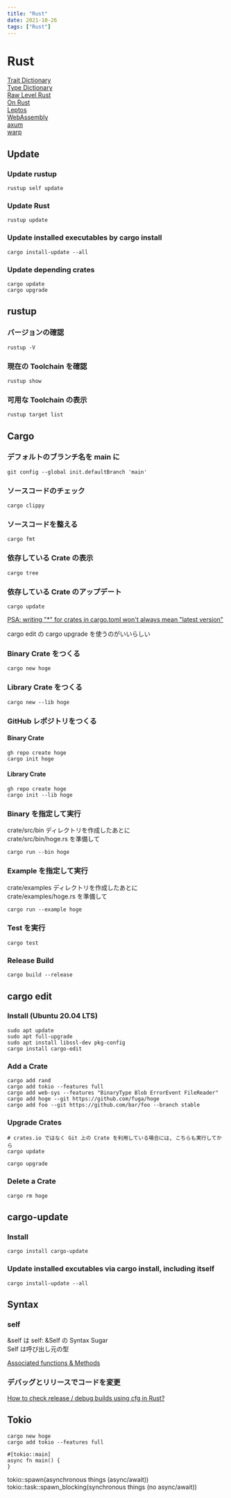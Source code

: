 ```yaml
---
title: "Rust"
date: 2021-10-26
tags: ["Rust"]
---
```


# Rust

[Trait Dictionary](../trait/)  
[Type Dictionary](../type/)  
[Raw Level Rust](../raw/)  
[On Rust](../macro/)  
[Leptos](../leptos/)  
[WebAssembly](../wasm/)  
[axum](../axum/)  
[warp](../warp/)  

## Update

### Update rustup

```
rustup self update
```

### Update Rust

```
rustup update
```

### Update installed executables by cargo install

```
cargo install-update --all
```

### Update depending crates

```
cargo update
cargo upgrade
```

## rustup

### バージョンの確認

```
rustup -V
```

### 現在の Toolchain を確認

```
rustup show
```

### 可用な Toolchain の表示

```
rustup target list
```

## Cargo

### デフォルトのブランチ名を main に

```
git config --global init.defaultBranch 'main'
```

### ソースコードのチェック

```
cargo clippy
```

### ソースコードを整える

```
cargo fmt
```

### 依存している Crate の表示

```
cargo tree
```

### 依存している Crate のアップデート

```
cargo update
```

[PSA: writing "*" for crates in cargo.toml won't always mean "latest version"](https://www.reddit.com/r/rust/comments/a8kzo6/psa_writing_for_crates_in_cargotoml_wont_always/)

cargo edit の cargo upgrade を使うのがいいらしい

### Binary Crate をつくる

```
cargo new hoge
```

### Library Crate をつくる

```
cargo new --lib hoge
```

### GitHub レポジトリをつくる

#### Binary Crate

```
gh repo create hoge
cargo init hoge
```

#### Library Crate

```
gh repo create hoge
cargo init --lib hoge
```

### Binary を指定して実行

crate/src/bin ディレクトリを作成したあとに  
crate/src/bin/hoge.rs を準備して

```
cargo run --bin hoge
```

### Example を指定して実行

crate/examples ディレクトリを作成したあとに  
crate/examples/hoge.rs を準備して

```
cargo run --example hoge
```

### Test を実行

```
cargo test
```

### Release Build

```
cargo build --release
```

## cargo edit

### Install (Ubuntu 20.04 LTS)

```
sudo apt update
sudo apt full-upgrade
sudo apt install libssl-dev pkg-config
cargo install cargo-edit
```

### Add a Crate

```
cargo add rand
cargo add tokio --features full
cargo add web-sys --features "BinaryType Blob ErrorEvent FileReader"
cargo add hoge --git https://github.com/fuga/hoge
cargo add foo --git https://github.com/bar/foo --branch stable
```

### Upgrade Crates

```
# crates.io ではなく Git 上の Crate を利用している場合には, こちらも実行してから
cargo update

cargo upgrade
```

### Delete a Crate

```
cargo rm hoge
```

## cargo-update

### Install

```
cargo install cargo-update
```

### Update installed excutables via cargo install, including itself

```
cargo install-update --all
```

## Syntax

### self

&self は self: &Self の Syntax Sugar  
Self は呼び出し元の型

[Associated functions & Methods](https://doc.rust-lang.org/rust-by-example/fn/methods.html)

### デバッグとリリースでコードを変更

[How to check release / debug builds using cfg in Rust?](https://coderedirect.com/questions/264155/how-to-check-release-debug-builds-using-cfg-in-rust)

## Tokio

```
cargo new hoge
cargo add tokio --features full
```

```
#[tokio::main]
async fn main() {
}
```

tokio::spawn(asynchronous things (async/await))  
tokio::task::spawn_blocking(synchronous things (no async/await))  
